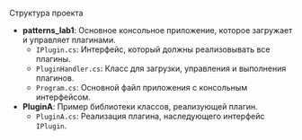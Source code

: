 Структура проекта

- **patterns_lab1**: Основное консольное приложение, которое загружает и управляет плагинами.
  - `IPlugin.cs`: Интерфейс, который должны реализовывать все плагины.
  - `PluginHandler.cs`: Класс для загрузки, управления и выполнения плагинов.
  - `Program.cs`: Основной файл приложения с консольным интерфейсом.
- **PluginA**: Пример библиотеки классов, реализующей плагин.
  - `PluginA.cs`: Реализация плагина, наследующего интерфейс `IPlugin`.
